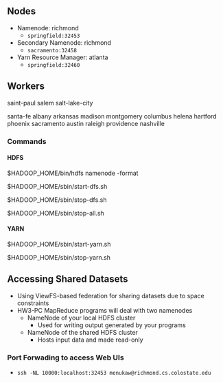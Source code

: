 ## Nodes
* Namenode: richmond
    * `springfield:32453`
* Secondary Namenode: richmond
    * `sacramento:32458`
* Yarn Resource Manager: atlanta
    * `springfield:32460`
 

## Workers

saint-paul
salem
salt-lake-city

santa-fe
albany
arkansas
madison
montgomery
columbus
helena
hartford
phoenix
sacramento
austin
raleigh
providence
nashville

### Commands
#### HDFS 
$HADOOP_HOME/bin/hdfs namenode -format

$HADOOP_HOME/sbin/start-dfs.sh

$HADOOP_HOME/sbin/stop-dfs.sh

$HADOOP_HOME/sbin/stop-all.sh

#### YARN
$HADOOP_HOME/sbin/start-yarn.sh
 
$HADOOP_HOME/sbin/stop-yarn.sh


## Accessing Shared Datasets
* Using ViewFS-based federation for sharing datasets due to space constraints
* HW3-PC MapReduce programs will deal with two namenodes
    * NameNode of your local HDFS cluster
        * Used for writing output generated by your programs
    * NameNode of the shared HDFS cluster
        * Hosts input data and made read-only 
        
 
### Port Forwading to access Web UIs
* `ssh -NL 10000:localhost:32453 menukaw@richmond.cs.colostate.edu`

